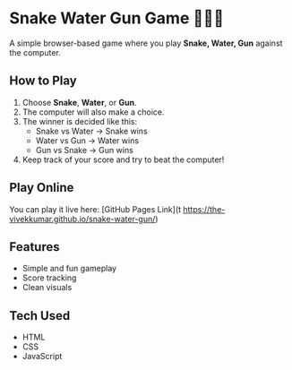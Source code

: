 # Snake Water Gun Game 🐍💧🔫

A simple browser-based game where you play **Snake, Water, Gun** against the computer.  

## How to Play
1. Choose **Snake**, **Water**, or **Gun**.  
2. The computer will also make a choice.  
3. The winner is decided like this:
   - Snake vs Water → Snake wins  
   - Water vs Gun → Water wins  
   - Gun vs Snake → Gun wins  
4. Keep track of your score and try to beat the computer!  

## Play Online
You can play it live here: [GitHub Pages Link](t https://the-vivekkumar.github.io/snake-water-gun/)

## Features
- Simple and fun gameplay  
- Score tracking  
- Clean visuals  

## Tech Used
- HTML  
- CSS  
- JavaScript  
